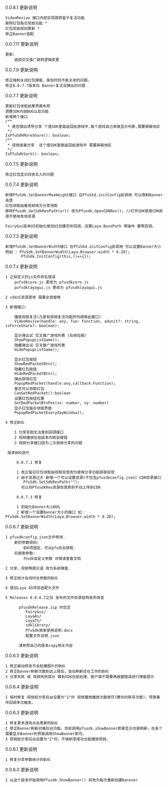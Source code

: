 0.0.8.1 更新说明
    
    VideoRevive 接口内部实现跳转盒子复活功能
    删除红包每日奖励功能 *
    红包奖励规则更新 *
    修正Banner适配

0.0.7.11 更新说明

    更新:
        底部交叉推广跳转逻辑变更

0.0.7.9 更新说明

    修正强制关闭红包弹窗，某些时刻不能关闭的问题。
    修正0.0.7.7版本后 Banner复活没弹出的问题

0.0.7.7 更新说明

    更新红包领取结果界面布局
    调整SDK内部BUG以及功能
    新增两个接口
    /**
     * 是否弹出诱导分享 个值SDK里面返回给游戏中,每个游戏自己来做显示判断,需要屏蔽地区
     */
    IsPfuSdkMoreShare(): boolean;
    /**
     * 视频或者分享  这个值SDK里面返回给游戏中 需要屏蔽地区
     */
    IsPfuSdkSorV(): boolean;

0.0.7.5 更新说明

    修正红包显示四舍五入的问题

0.0.7.4 更新说明

    新增PfuSdk.SetBannerMaxHeight接口 在PfuSkd.initConfig前调用 可以限制Banner高度
    红包领取由看视频改为分享领取
    移除Pfusdk.SetSdkResPath(url) 改为Pfusdk.OpenCDNRes(); //打开SDK使用CDN资源不使用本地资源
    
    FairyGui版本UI初始化增加UI创建完毕回调，设置Laya.BasePath 等操作 要等回调。

0.0.7.3 更新说明

    新增PfuSdk.SetBannerWidth接口 在PfuSkd.initConfig前调用 可以设置Banner大小
    例如 : PfuSdk.SetBannerWidth(Laya.Browser.width * 0.28);
           PfuSdk.InitConfig(this,()=>{});

0.0.7.x 更新说明

    1 之前定义的js文件命名错误
        pufsdkcore.js 更改为 pfusdkcore.js
        pufsdklayagui.js 更改为 pfusdklayagui.js

    2 sdkUI资源更改 需要全部替换
    
    3 新增接口:
    
        播放视频复活(凡是有视频复活功能的均调用此接口)
        VideoRevive(handle: any, fun: Function, adunit?: string, isForceShare?: boolean);
        
        显示弹出试 交叉推广游戏列表 (右侧拉板)
        ShowPopupListGame();
        隐藏弹出试 交叉推广游戏列表
        HidePopupListGame();
        
        显示红包按钮
        ShowRedPacketBtn();
        隐藏红包按钮
        HideRedPacketBtn();
        弹出获得红包
        PopupRedPacket(handle:any,callback:Function);
        是否可以领取红包
        CanGetRedPacket():boolean
        设置红包按钮位置
        SetRedPacketBtnPos(vx: number, vy: number)
        显示红包每日领取界面
        PopupRedPacketEverydayWindow();
        
    4 修正BUG
    
        1 分享奖励无法拿到回调接口
        2 视频播放在低版本内核会报错
        3 视频分享接口因为二次调用分享的问题
        
     版本BUG迭代 
     
         0.0.7.1 修复
   
         1 改正每日红包领取由视频双倍改为使用分享功能获取双倍
         2 由于资源过大 新增一个可以设置资源(不包含pfusdkconfig.json) CDN目录接口
            PfuSdk.SetSdkResPath("");
           可以将PfusdkRes资源目录原封不动上传到CDN
            
         0.0.7.3 修复
         
         1 初始化Banner大小BUG
         2 新增一个设置Banner大小的接口 如：PfuSdk.SetBannerWidth(Laya.Browser.width * 0.28);
            
0.0.6.7 更新说明

    1 pfusdkconfig.json文件修改.
        新的参数规则:
            前6项固定，可从pfu后台获取.
        后面剩参数:
            为sdk自定义参数 详情请查看文档
            
    2 分享，视频等提示语 改为系统弹窗.
    
    3 修正统计在线时长参数的BUG
    
    4 增加Laya AS项目适配头文件
    
    5 Releases 0.0.6.7之后 发布的文件目录结构有所改变

          pfusdkRelease.zip 内包含
             FairyGui/
             LayaAs/
             LayaTS/
             sdklibrary/
             PfuSdk简单使用说明.docx
             配置文件说明.json

          请参照自己的版本copy相关内容
      
0.0.6.5 更新说明

    1 修正被动转发不会轮播图片的BUG
    2 修正Banner刷新次数到达上限后，自动刷新还在工作的BUG
    3 分享失败 或 视频失败提示 移到SDK内部处理，客户端不需要再根据错误进行弹窗提示

0.0.6.4 更新说明

    1 临时修复 视频前分享后台设置为"2"时 视频播放播放次数用尽(腾讯的账号次数)，导致事件回调多次触发。

0.0.6.3 更新说明

    1 修复更多游戏点击黑屏的BUG
    2 修正Banner刷新对接后台功能。目前调用pfusdk.showBanner即是显示也是刷新，在各个需要显示Banner的界面调用ShowBanner即可。
    3 视频前分享后台设置为"2"时，不强制享成功也能播放视频。

0.0.6.1 更新说明
  
    1 修复分享参数统计的BUG

0.0.6.0 更新说明
  
    1 从这个版本开始调用Pfusdk.ShowBanner() 将改为每次重新创建Bannner
 
